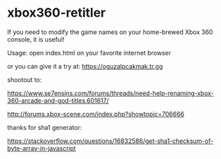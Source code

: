 # xbox360-retitler
If you need to modify the game names on your home-brewed Xbox 360 console, it is useful!

Usage: open index.html on your favorite internet browser

or you can give it a try at: https://oguzalpcakmak.tr.gg

shootout to:

https://www.se7ensins.com/forums/threads/need-help-renaming-xbox-360-arcade-and-god-titles.601617/

http://forums.xbox-scene.com/index.php?showtopic=706666

thanks for sha1 generator:

https://stackoverflow.com/questions/16832586/get-sha1-checksum-of-byte-array-in-javascript
